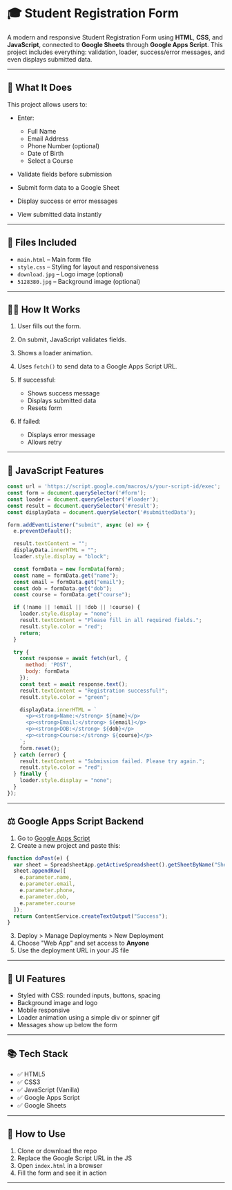 # 🎓 Student Registration Form

A modern and responsive Student Registration Form using **HTML**, **CSS**, and **JavaScript**, connected to **Google Sheets** through **Google Apps Script**. This project includes everything: validation, loader, success/error messages, and even displays submitted data.

---

## 📄 What It Does

This project allows users to:

* Enter:

  * Full Name
  * Email Address
  * Phone Number (optional)
  * Date of Birth
  * Select a Course
* Validate fields before submission
* Submit form data to a Google Sheet
* Display success or error messages
* View submitted data instantly

---

## 📂 Files Included

* `main.html` – Main form file
* `style.css` – Styling for layout and responsiveness
* `download.jpg` – Logo image (optional)
* `5128380.jpg` – Background image (optional)

---

## 👨‍💼 How It Works

1. User fills out the form.
2. On submit, JavaScript validates fields.
3. Shows a loader animation.
4. Uses `fetch()` to send data to a Google Apps Script URL.
5. If successful:

   * Shows success message
   * Displays submitted data
   * Resets form
6. If failed:

   * Displays error message
   * Allows retry

---

## 🎨 JavaScript Features

```javascript
const url = 'https://script.google.com/macros/s/your-script-id/exec';
const form = document.querySelector('#form');
const loader = document.querySelector('#loader');
const result = document.querySelector('#result');
const displayData = document.querySelector('#submittedData');

form.addEventListener("submit", async (e) => {
  e.preventDefault();

  result.textContent = "";
  displayData.innerHTML = "";
  loader.style.display = "block";

  const formData = new FormData(form);
  const name = formData.get("name");
  const email = formData.get("email");
  const dob = formData.get("dob");
  const course = formData.get("course");

  if (!name || !email || !dob || !course) {
    loader.style.display = "none";
    result.textContent = "Please fill in all required fields.";
    result.style.color = "red";
    return;
  }

  try {
    const response = await fetch(url, {
      method: 'POST',
      body: formData
    });
    const text = await response.text();
    result.textContent = "Registration successful!";
    result.style.color = "green";

    displayData.innerHTML = `
      <p><strong>Name:</strong> ${name}</p>
      <p><strong>Email:</strong> ${email}</p>
      <p><strong>DOB:</strong> ${dob}</p>
      <p><strong>Course:</strong> ${course}</p>
    `;
    form.reset();
  } catch (error) {
    result.textContent = "Submission failed. Please try again.";
    result.style.color = "red";
  } finally {
    loader.style.display = "none";
  }
});
```

---

## ⚖️ Google Apps Script Backend

1. Go to [Google Apps Script](https://script.google.com)
2. Create a new project and paste this:

```javascript
function doPost(e) {
  var sheet = SpreadsheetApp.getActiveSpreadsheet().getSheetByName("Sheet1");
  sheet.appendRow([
    e.parameter.name,
    e.parameter.email,
    e.parameter.phone,
    e.parameter.dob,
    e.parameter.course
  ]);
  return ContentService.createTextOutput("Success");
}
```

3. Deploy > Manage Deployments > New Deployment
4. Choose "Web App" and set access to **Anyone**
5. Use the deployment URL in your JS file

---

## 🎨 UI Features

* Styled with CSS: rounded inputs, buttons, spacing
* Background image and logo
* Mobile responsive
* Loader animation using a simple div or spinner gif
* Messages show up below the form

---

## 📚 Tech Stack

* ✅ HTML5
* ✅ CSS3
* ✅ JavaScript (Vanilla)
* ✅ Google Apps Script
* ✅ Google Sheets

---

## 🚀 How to Use

1. Clone or download the repo
2. Replace the Google Script URL in the JS
3. Open `index.html` in a browser
4. Fill the form and see it in action

---

